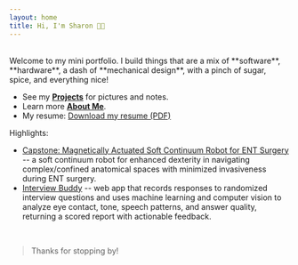 ```yaml
---
layout: home
title: Hi, I'm Sharon 👋🦈
---
```

<br>
Welcome to my mini portfolio. I build things that are a mix of **software**, **hardware**, a dash of **mechanical design**, with a pinch of sugar, spice, and everything nice!

- See my **[Projects](/projects)** for pictures and notes.
- Learn more **[About Me](/about)**.
- My resume: [Download my resume (PDF)](/assets/files/Sharon_Cai_Resume.pdf)

Highlights:
- [Capstone: Magnetically Actuated Soft Continuum Robot for ENT Surgery](/projects#capstone) -- a soft continuum robot for enhanced dexterity in navigating complex/confined anatomical spaces with minimized invasiveness during ENT surgery.
- [Interview Buddy](/projects#interview-buddy) -- web app that records responses to randomized interview questions and uses machine learning and computer vision to analyze eye contact, tone, speech patterns, and answer quality, returning a scored report with actionable feedback.
<!-- linked to anchors on project page -->

<br>

> Thanks for stopping by!
